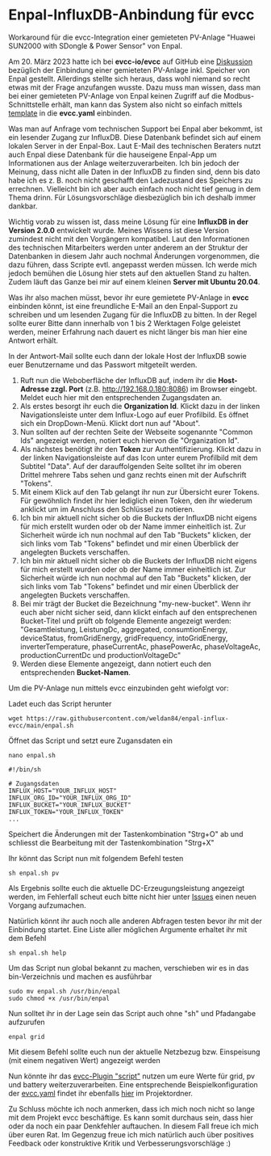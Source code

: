 # Enpal-InfluxDB-Anbindung für evcc
Workaround für die evcc-Integration einer gemieteten PV-Anlage "Huawei SUN2000 with SDongle &amp; Power Sensor" von Enpal.

Am 20. März 2023 hatte ich bei **evcc-io/evcc** auf GitHub eine [Diskussion](https://github.com/evcc-io/evcc/discussions/6965) bezüglich der Einbindung einer gemieteten PV-Anlage inkl. Speicher von Enpal gestellt. Allerdings stellte sich heraus, dass wohl niemand so recht etwas mit der Frage anzufangen wusste. Dazu muss man wissen, dass man bei einer gemieteten PV-Anlage von Enpal keinen Zugriff auf die Modbus-Schnittstelle erhält, man kann das System also nicht so einfach mittels [template](https://docs.evcc.io/docs/devices/meters#sun2000-with-sdongle--power-sensor) in die **evcc.yaml** einbinden.   

Was man auf Anfrage vom technischen Support bei Enpal aber bekommt, ist ein lesender Zugang zur InfluxDB. Diese Datenbank befindet sich auf einem lokalen Server in der Enpal-Box. Laut E-Mail des technischen Beraters nutzt auch Enpal diese Datenbank für die hauseigene Enpal-App um Informationen aus der Anlage weiterzuverarbeiten. Ich bin jedoch der Meinung, dass nicht alle Daten in der InfluxDB zu finden sind, denn bis dato habe ich es z. B. noch nicht geschafft den Ladezustand des Speichers zu errechnen. Vielleicht bin ich aber auch einfach noch nicht tief genug in dem Thema drinn. Für Lösungsvorschläge diesbezüglich bin ich deshalb immer dankbar.

Wichtig vorab zu wissen ist, dass meine Lösung für eine **InfluxDB in der Version 2.0.0** entwickelt wurde. Meines Wissens ist diese Version zumindest nicht mit den Vorgängern kompatibel. Laut den Informationen des technischen Mitarbeiters werden unter anderem an der Struktur der Datenbanken in diesem Jahr auch nochmal Änderungen vorgenommen, die dazu führen, dass Scripte evtl. angepasst werden müssen. Ich werde mich jedoch bemühen die Lösung hier stets auf den aktuellen Stand zu halten. Zudem läuft das Ganze bei mir auf einem kleinen **Server mit Ubuntu 20.04**.

Was ihr also machen müsst, bevor ihr eure gemietete PV-Anlage in **evcc** einbinden könnt, ist eine freundliche E-Mail an den Enpal-Support zu schreiben und um lesenden Zugang für die InfluxDB zu bitten. In der Regel sollte eurer Bitte dann innerhalb von 1 bis 2 Werktagen Folge geleistet werden, meiner Erfahrung nach dauert es nicht länger bis man hier eine Antwort erhält.

In der Antwort-Mail sollte euch dann der lokale Host der InfluxDB sowie euer Benutzername und das Passwort mitgeteilt werden.
1. Ruft nun die Weboberfläche der InfluxDB auf, indem ihr die **Host-Adresse zzgl. Port** (z.B. http://192.168.0.180:8086) im Browser eingebt. Meldet euch hier mit den entsprechenden Zugangsdaten an.
2. Als erstes besorgt ihr euch die **Organization Id**. Klickt dazu in der linken Navigationsleiste unter dem Influx-Logo auf euer Profilbild. Es öffnet sich ein DropDown-Menü. Klickt dort nun auf "About".
3. Nun sollten auf der rechten Seite der Webseite sogenannte "Common Ids" angezeigt werden, notiert euch hiervon die "Organization Id".
4. Als nächstes benötigt ihr den **Token** zur Authentifizierung. Klickt dazu in der linken Navigationsleiste auf das Icon unter eurem Profilbild mit dem Subtitel "Data". Auf der darauffolgenden Seite solltet ihr im oberen Drittel mehrere Tabs sehen und ganz rechts einen mit der Aufschrift "Tokens". 
5. Mit einem Klick auf den Tab gelangt ihr nun zur Übersicht eurer Tokens. Für gewöhnlich findet ihr hier lediglich einen Token, den ihr wiederum anklickt um im Anschluss den Schlüssel zu notieren.
6. Ich bin mir aktuell nicht sicher ob die Buckets der InfluxDB nicht eigens für mich erstellt wurden oder ob der Name immer einheitlich ist. Zur Sicherheit würde ich nun nochmal auf den Tab "Buckets" klicken, der sich links vom Tab "Tokens" befindet und mir einen Überblick der angelegten Buckets verschaffen.
6. Ich bin mir aktuell nicht sicher ob die Buckets der InfluxDB nicht eigens für mich erstellt wurden oder ob der Name immer einheitlich ist. Zur Sicherheit würde ich nun nochmal auf den Tab "Buckets" klicken, der sich links vom Tab "Tokens" befindet und mir einen Überblick der angelegten Buckets verschaffen.
7. Bei mir trägt der Bucket die Bezeichnung "my-new-bucket". Wenn ihr euch aber nicht sicher seid, dann klickt einfach auf den entsprechenen Bucket-Titel und prüft ob folgende Elemente angezeigt werden: "Gesamtleistung, LeistungDc, aggregated, consumtionEnergy, deviceStatus, fromGridEnergy, gridFrequency, intoGridEnergy, inverterTemperature, phaseCurrentAc, phasePowerAc, phaseVoltageAc, productionCurrentDc und productionVoltageDc"
8. Werden diese Elemente angezeigt, dann notiert euch den entsprechenden **Bucket-Namen**.

Um die PV-Anlage nun mittels evcc einzubinden geht wiefolgt vor:

Ladet euch das Script herunter
````shell
wget https://raw.githubusercontent.com/weldan84/enpal-influx-evcc/main/enpal.sh
````

Öffnet das Script und setzt eure Zugansdaten ein
````shell
nano enpal.sh
````

````shell
#!/bin/sh

# Zugangsdaten
INFLUX_HOST="YOUR_INFLUX_HOST"
INFLUX_ORG_ID="YOUR_INFLUX_ORG_ID"
INFLUX_BUCKET="YOUR_INFLUX_BUCKET"
INFLUX_TOKEN="YOUR_INFLUX_TOKEN"
...

````

Speichert die Änderungen mit der Tastenkombination "Strg+O" ab und schliesst die Bearbeitung mit der Tastenkombination "Strg+X"

Ihr könnt das Script nun mit folgendem Befehl testen
````shell
sh enpal.sh pv
````
Als Ergebnis sollte euch die aktuelle DC-Erzeugungsleistung angezeigt werden, im Fehlerfall scheut euch bitte nicht hier unter [Issues](https://github.com/weldan84/enpal-influx-evcc/issues) einen neuen Vorgang aufzumachen.

Natürlich könnt ihr auch noch alle anderen Abfragen testen bevor ihr mit der Einbindung startet. Eine Liste aller möglichen Argumente erhaltet ihr mit dem Befehl
````shell
sh enpal.sh help
````

Um das Script nun global bekannt zu machen, verschieben wir es in das bin-Verzeichnis und machen es ausführbar 
````shell
sudo mv enpal.sh /usr/bin/enpal
sudo chmod +x /usr/bin/enpal
````

Nun solltet ihr in der Lage sein das Script auch ohne "sh" und Pfadangabe aufzurufen
````shell
enpal grid
````

Mit diesem Befehl sollte euch nun der aktuelle Netzbezug bzw. Einspeisung (mit einem negativen Wert) angezeigt werden

Nun könnte ihr das [evcc-Plugin "script"](https://docs.evcc.io/docs/reference/plugins#shell-script-lesenschreiben) nutzen um eure Werte für grid, pv und battery weiterzuverarbeiten. Eine entsprechende Beispielkonfiguration der [evcc.yaml](https://github.com/weldan84/enpal-influx-evcc/blob/main/evcc.yaml) findet ihr ebenfalls [hier](https://github.com/weldan84/enpal-influx-evcc/blob/main/evcc.yaml) im Projektordner.

Zu Schluss möchte ich noch anmerken, dass ich mich noch nicht so lange mit dem Projekt evcc beschäftige. Es kann somit durchaus sein, dass hier oder da noch ein paar Denkfehler auftauchen. In diesem Fall freue ich mich über euren Rat. Im Gegenzug freue ich mich natürlich auch über positives Feedback oder konstruktive Kritik und Verbesserungsvorschläge :)